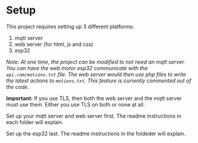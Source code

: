 # Setup

This project requires setting up 3 different platforms:


1. mqtt server
2. web server (for html, js and css)
3. esp32

*Note: At one time, the project can be modified to not need an mqtt server.  You can have the web motor esp32 communicate with the `api.com/motions.txt` file.  The web server would then use php files to write the latest actions to `motions.txt`.  This feature is currently commented out of the code.*

**Important:** If you use TLS, then both the web server and the mqtt server must use them.  Either you use TLS on both or none at all.

Set up your mqtt server and web server first.  The readme instructions in each folder will explain.

Set up the esp32 last.  The readme instructions in the foldeder will explain.

